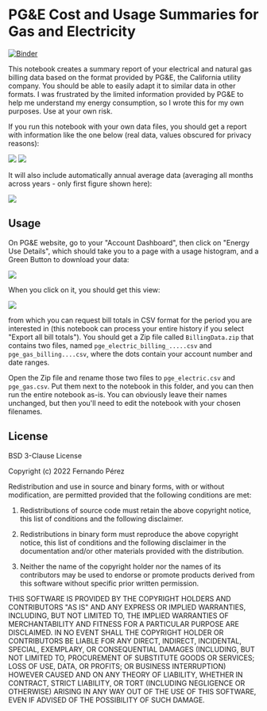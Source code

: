 # PG&E Cost and Usage Summaries for Gas and Electricity

[![Binder](https://mybinder.org/badge_logo.svg)](https://mybinder.org/v2/gh/fperez/pge_summary/HEAD?labpath=pge_summary.ipynb)

This notebook creates a summary report of your electrical and natural gas billing data based on the format provided by PG&E, the California utility company. You should be able to easily adapt it to similar data in other formats.  I was frustrated by the limited information provided by PG&E to help me understand my energy consumption, so I wrote this for my own purposes. Use at your own risk.

If you run this notebook with your own data files, you should get a report with information like the one below (real data, values obscured for privacy reasons):

![](images/pge_report_1.png)
![](images/pge_report_2.png)

It will also include automatically annual average data (averaging all months across years - only first figure shown here):

![](images/pge_report_annual.png)


## Usage

On PG&E website, go to your "Account Dashboard", then click on "Energy Use Details", which should take you to a page with a usage histogram, and a Green Button to download your data:

![](images/pge_green_button.png)

When you click on it, you should get this view:

![](images/pge_download.png)

from which you can request bill totals in CSV format for the period you are interested in (this notebook can process your entire history if you select "Export all bill totals"). You should get a Zip file called `BillingData.zip` that contains two files, named `pge_electric_billing_.....csv` and `pge_gas_billing....csv`, where the dots contain your account number and date ranges.

Open the Zip file and rename those two files to `pge_electric.csv` and `pge_gas.csv`. Put them next to the notebook in this folder, and you can then run the entire notebook as-is. You can obviously leave their names unchanged, but then you'll need to edit the notebook with your chosen filenames.


## License

BSD 3-Clause License

Copyright (c) 2022 Fernando Pérez

Redistribution and use in source and binary forms, with or without modification, are permitted provided that the following conditions are met:

1. Redistributions of source code must retain the above copyright notice, this list of conditions and the following disclaimer.

2. Redistributions in binary form must reproduce the above copyright notice, this list of conditions and the following disclaimer in the documentation and/or other materials provided with the distribution.

3. Neither the name of the copyright holder nor the names of its contributors may be used to endorse or promote products derived from this software without specific prior written permission.

THIS SOFTWARE IS PROVIDED BY THE COPYRIGHT HOLDERS AND CONTRIBUTORS "AS IS" AND ANY EXPRESS OR IMPLIED WARRANTIES, INCLUDING, BUT NOT LIMITED TO, THE IMPLIED WARRANTIES OF MERCHANTABILITY AND FITNESS FOR A PARTICULAR PURPOSE ARE DISCLAIMED. IN NO EVENT SHALL THE COPYRIGHT HOLDER OR CONTRIBUTORS BE LIABLE FOR ANY DIRECT, INDIRECT, INCIDENTAL, SPECIAL, EXEMPLARY, OR CONSEQUENTIAL DAMAGES (INCLUDING, BUT NOT LIMITED TO, PROCUREMENT OF SUBSTITUTE GOODS OR SERVICES; LOSS OF USE, DATA, OR PROFITS; OR BUSINESS INTERRUPTION) HOWEVER CAUSED AND ON ANY THEORY OF LIABILITY, WHETHER IN CONTRACT, STRICT LIABILITY, OR TORT (INCLUDING NEGLIGENCE OR OTHERWISE) ARISING IN ANY WAY OUT OF THE USE OF THIS SOFTWARE, EVEN IF ADVISED OF THE POSSIBILITY OF SUCH DAMAGE.
